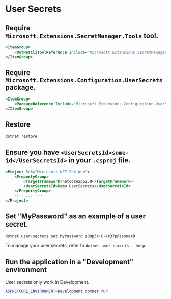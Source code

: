 # User Secrets

## Require `Microsoft.Extensions.SecretManager.Tools` tool.
```xml
<ItemGroup>
	<DotNetCliToolReference Include="Microsoft.Extensions.SecretManager.Tools" Version="2.0.0" />
</ItemGroup>
```

## Require `Microsoft.Extensions.Configuration.UserSecrets` package.
```xml
<ItemGroup>
	<PackageReference Include="Microsoft.Extensions.Configuration.UserSecrets" Version="2.0.0" />
</ItemGroup>
```

## Restore
```sh
dotnet restore
```

## Ensure you have `<UserSecretsId>some-id</UserSecretsId>` in your `.csproj` file.
```xml
<Project Sdk="Microsoft.NET.Sdk.Web">
	<PropertyGroup>
		<TargetFramework>netcoreapp2.0</TargetFramework>
		<UserSecretsId>Demo.UserSecrets</UserSecretsId>
	</PropertyGroup>
	<!-- ... -->
</Project>
```

## Set "MyPassword" as an example of a user secret.
```sh
dotnet user-secrets set MyPassword s00p3r-C-kr37p@sssWerD
```
To manage your user secrets, refer to `dotnet user-secrets --help`.

## Run the application in a "Development" environment
User secrets only work in Development.
```sh
ASPNETCORE_ENVIRONMENT=Development dotnet run
```